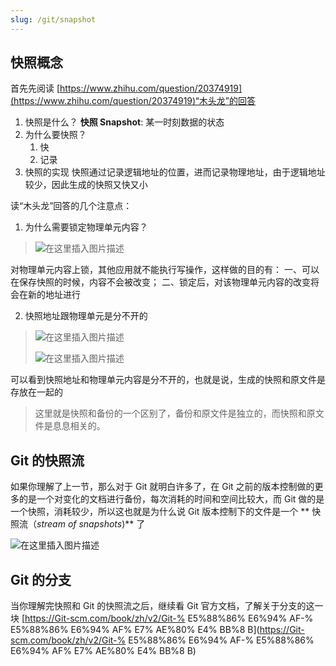 ```yaml
---
slug: /git/snapshot
---
```




## 快照概念

首先先阅读 [https://www.zhihu.com/question/20374919](https://www.zhihu.com/question/20374919)“木头龙”的回答
1. 快照是什么？
**快照 Snapshot**: 某一时刻数据的状态
2. 为什么要快照？
	1. 快
	2. 记录
3. 快照的实现
快照通过记录逻辑地址的位置，进而记录物理地址，由于逻辑地址较少，因此生成的快照又快又小

读“木头龙”回答的几个注意点：
1. 为什么需要锁定物理单元内容？
>![在这里插入图片描述](http://img.wukaipeng.com/2023/12/01-184743-YfrJNw-watermark,type_ZmFuZ3poZW5naGVpdGk,shadow_10,text_aHR0cHM6Ly9ibG9nLmNzZG4ubmV0L0NhcDIyMDU5MA==,size_16,color_FFFFFF,t_70.png)

对物理单元内容上锁，其他应用就不能执行写操作，这样做的目的有：
一、可以在保存快照的时候，内容不会被改变；
二、锁定后，对该物理单元内容的改变将会在新的地址进行

2. 快照地址跟物理单元是分不开的

>![在这里插入图片描述](http://img.wukaipeng.com/2023/12/01-184812-3AmOsL-watermark,type_ZmFuZ3poZW5naGVpdGk,shadow_10,text_aHR0cHM6Ly9ibG9nLmNzZG4ubmV0L0NhcDIyMDU5MA==,size_16,color_FFFFFF,t_70-20231201184812160.png)
>
>
>
>![在这里插入图片描述](http://img.wukaipeng.com/2023/12/01-184822-grJZnj-watermark,type_ZmFuZ3poZW5naGVpdGk,shadow_10,text_aHR0cHM6Ly9ibG9nLmNzZG4ubmV0L0NhcDIyMDU5MA==,size_16,color_FFFFFF,t_70-20231201184822313.png)

可以看到快照地址和物理单元内容是分不开的，也就是说，生成的快照和原文件是存放在一起的
> 这里就是快照和备份的一个区别了，备份和原文件是独立的，而快照和原文件是息息相关的。

## Git 的快照流
如果你理解了上一节，那么对于 Git 就明白许多了，在 Git 之前的版本控制做的更多的是一个对变化的文档进行备份，每次消耗的时间和空间比较大，而 Git 做的是一个快照，消耗较少，所以这也就是为什么说 Git 版本控制下的文件是一个 ** 快照流（*stream of snapshots*)** 了


![在这里插入图片描述](http://img.wukaipeng.com/2023/12/01-184839-J8kXBq-watermark,type_ZmFuZ3poZW5naGVpdGk,shadow_10,text_aHR0cHM6Ly9ibG9nLmNzZG4ubmV0L0NhcDIyMDU5MA==,size_16,color_FFFFFF,t_70-20231201184838930.png)

## Git 的分支
当你理解完快照和 Git 的快照流之后，继续看 Git 官方文档，了解关于分支的这一块 [https://Git-scm.com/book/zh/v2/Git-% E5%88%86% E6%94% AF-% E5%88%86% E6%94% AF% E7% AE%80% E4% BB%8 B](https://Git-scm.com/book/zh/v2/Git-% E5%88%86% E6%94% AF-% E5%88%86% E6%94% AF% E7% AE%80% E4% BB%8 B)